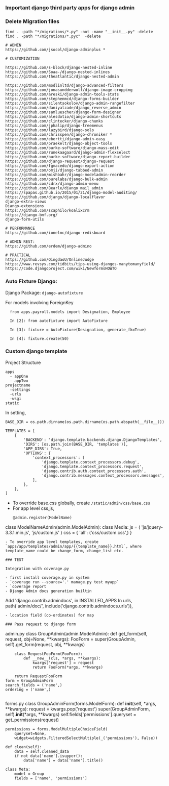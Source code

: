 ### Important django third party apps for django admin
### Delete Migration files
```
find . -path "*/migrations/*.py" -not -name "__init__.py" -delete
find . -path "*/migrations/*.pyc"  -delete
```

```
# ADMIN
https://github.com/jsocol/django-adminplus *

# CUSTOMIZATION

https://github.com/s-block/django-nested-inline
https://github.com/Soaa-/django-nested-inlines
https://github.com/theatlantic/django-nested-admin

https://github.com/modlinltd/django-advanced-filters
https://github.com/jonasundderwolf/django-image-cropping
https://github.com/areski/django-admin-tools-stats
https://github.com/stephenmcd/django-forms-builder
https://github.com/silentsokolov/django-admin-rangefilter
https://github.com/daniyalzade/django_reverse_admin
https://github.com/samluescher/django-form-designer
https://github.com/alesdotio/django-admin-shortcuts
https://github.com/clintecker/django-chunks
https://github.com/jphalip/django-treemenus
https://github.com/lazybird/django-solo
https://github.com/chrisspen/django-chroniker *
https://github.com/ebertti/django-admin-easy
https://github.com/praekelt/django-object-tools
https://github.com/burke-software/django-mass-edit
https://github.com/runekaagaard/django-admin-flexselect
https://github.com/burke-software/django-report-builder
https://github.com/django-request/django-request
https://github.com/fgmacedo/django-export-action
https://github.com/omji/django-tabbed-admin
https://github.com/mishbahr/django-modeladmin-reorder
https://github.com/purelabs/django-bulk-admin
https://github.com/cdrx/django-admin-menu
https://github.com/Bearle/django_mail_admin
https://spapas.github.io/2015/01/21/django-model-auditing/
https://github.com/django/django-localflavor
django-extra-views
Django-extensions
https://github.com/scaphilo/koalixcrm
https://django-bmf.org/
django-form-utils

# PERFORMANCE
https://github.com/ionelmc/django-redisboard

# ADMIN REST: 
https://github.com/erdem/django-admino

# PRACTICAL
https://github.com/QingdaoU/OnlineJudge
https://www.revsys.com/tidbits/tips-using-djangos-manytomanyfield/
https://code.djangoproject.com/wiki/NewformsHOWTO
```

### Auto Fixture Django:

Django Package: `django-autofixture`

For models involving ForeignKey

``` 
  from apps.payroll.models import Designation, Employee

  In [2]: from autofixture import AutoFixture
  
  In [3]: fixture = AutoFixture(Designation, generate_fk=True)
  
  In [4]: fixture.create(50)
```
### Custom django template
Project Structure
```
apps
  - appOne
  - appTwo
projectname
  -settings
  -urls
  -wsgi
static
```
In setting,
```
BASE_DIR = os.path.dirname(os.path.dirname(os.path.abspath(__file__)))

TEMPLATES = [
    {
        'BACKEND': 'django.template.backends.django.DjangoTemplates',
        'DIRS': [os.path.join(BASE_DIR, 'templates')],
        'APP_DIRS': True,
        'OPTIONS': {
            'context_processors': [
                'django.template.context_processors.debug',
                'django.template.context_processors.request',
                'django.contrib.auth.context_processors.auth',
                'django.contrib.messages.context_processors.messages',
            ],
        },
    },
]
```
- To override base.css globally, create `/static/admin/css/base.css`
- For app level css,js,
  ```
  @admin.register(ModelName)
class ModelNameAdmin(admin.ModelAdmin):
    class Media:
        js = (
            'js/jquery-3.3.1.min.js',
            'js/custom.js'
        )
        css = {
             'all': ('css/custom.css',)
        }
  ```
- To override app level templates, create `apps/app/templates/admin/app/{{template_name}}.html`, where template_name could be change_form, change_list etc.

### TEST

Integration with coverage.py

- first install coverage.py in system
- `coverage run --source='.' manage.py test myapp`
- `coverage report
- Django Admin docs generation builtin
```
Add 'django.contrib.admindocs', in INSTALLED_APPS
In urls,                   
    path('admin/doc/', include('django.contrib.admindocs.urls')),

```
- location field (co-ordinates) for map

### Pass request to django form

```
admin.py
class GroupAdmin(admin.ModelAdmin):
    def get_form(self, request, obj=None, **kwargs):
        FooForm = super(GroupAdmin, self).get_form(request, obj, **kwargs)

        class RequestFooForm(FooForm):
            def __new__(cls, *args, **kwargs):
                kwargs['request'] = request
                return FooForm(*args, **kwargs)

        return RequestFooForm
    form = GroupAdminForm
    search_fields = ('name',)
    ordering = ('name',)

```

```
forms.py
class GroupAdminForm(forms.ModelForm):
    def __init__(self, *args, **kwargs):
        request = kwargs.pop('request')
        super(GroupAdminForm, self).__init__(*args, **kwargs)
        self.fields['permissions'].queryset = get_permissions(request)

    permissions = forms.ModelMultipleChoiceField(
        queryset=None,
        widget=widgets.FilteredSelectMultiple(_('permissions'), False))

    def clean(self):
        data = self.cleaned_data
        if not data['name'].isupper():
            data['name'] = data['name'].title()

    class Meta:
        model = Group
        fields = ['name', 'permissions']
```
